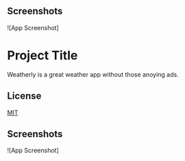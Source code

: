 
## Screenshots
![App Screenshot]
# Project Title
Weatherly is a great weather app without those anoying ads.
## License
[MIT](https://choosealicense.com/licenses/mit/)
## Screenshots
![App Screenshot]

